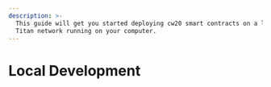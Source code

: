 ```yaml
---
description: >-
  This guide will get you started deploying cw20 smart contracts on a local
  Titan network running on your computer.
---
```


# Local Development

